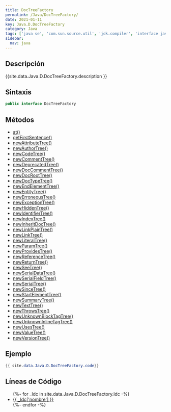 ```yaml
---
title: DocTreeFactory
permalink: /Java/DocTreeFactory/
date: 2021-01-11
key: Java.D.DocTreeFactory
category: Java
tags: ['java se', 'com.sun.source.util', 'jdk.compiler', 'interface java', 'Java 9']
sidebar: 
  nav: java
---
```


## Descripción
{{site.data.Java.D.DocTreeFactory.description }}

## Sintaxis
~~~java
public interface DocTreeFactory
~~~

## Métodos
* [at()](/Java/DocTreeFactory/at/)
* [getFirstSentence()](/Java/DocTreeFactory/getFirstSentence/)
* [newAttributeTree()](/Java/DocTreeFactory/newAttributeTree/)
* [newAuthorTree()](/Java/DocTreeFactory/newAuthorTree/)
* [newCodeTree()](/Java/DocTreeFactory/newCodeTree/)
* [newCommentTree()](/Java/DocTreeFactory/newCommentTree/)
* [newDeprecatedTree()](/Java/DocTreeFactory/newDeprecatedTree/)
* [newDocCommentTree()](/Java/DocTreeFactory/newDocCommentTree/)
* [newDocRootTree()](/Java/DocTreeFactory/newDocRootTree/)
* [newDocTypeTree()](/Java/DocTreeFactory/newDocTypeTree/)
* [newEndElementTree()](/Java/DocTreeFactory/newEndElementTree/)
* [newEntityTree()](/Java/DocTreeFactory/newEntityTree/)
* [newErroneousTree()](/Java/DocTreeFactory/newErroneousTree/)
* [newExceptionTree()](/Java/DocTreeFactory/newExceptionTree/)
* [newHiddenTree()](/Java/DocTreeFactory/newHiddenTree/)
* [newIdentifierTree()](/Java/DocTreeFactory/newIdentifierTree/)
* [newIndexTree()](/Java/DocTreeFactory/newIndexTree/)
* [newInheritDocTree()](/Java/DocTreeFactory/newInheritDocTree/)
* [newLinkPlainTree()](/Java/DocTreeFactory/newLinkPlainTree/)
* [newLinkTree()](/Java/DocTreeFactory/newLinkTree/)
* [newLiteralTree()](/Java/DocTreeFactory/newLiteralTree/)
* [newParamTree()](/Java/DocTreeFactory/newParamTree/)
* [newProvidesTree()](/Java/DocTreeFactory/newProvidesTree/)
* [newReferenceTree()](/Java/DocTreeFactory/newReferenceTree/)
* [newReturnTree()](/Java/DocTreeFactory/newReturnTree/)
* [newSeeTree()](/Java/DocTreeFactory/newSeeTree/)
* [newSerialDataTree()](/Java/DocTreeFactory/newSerialDataTree/)
* [newSerialFieldTree()](/Java/DocTreeFactory/newSerialFieldTree/)
* [newSerialTree()](/Java/DocTreeFactory/newSerialTree/)
* [newSinceTree()](/Java/DocTreeFactory/newSinceTree/)
* [newStartElementTree()](/Java/DocTreeFactory/newStartElementTree/)
* [newSummaryTree()](/Java/DocTreeFactory/newSummaryTree/)
* [newTextTree()](/Java/DocTreeFactory/newTextTree/)
* [newThrowsTree()](/Java/DocTreeFactory/newThrowsTree/)
* [newUnknownBlockTagTree()](/Java/DocTreeFactory/newUnknownBlockTagTree/)
* [newUnknownInlineTagTree()](/Java/DocTreeFactory/newUnknownInlineTagTree/)
* [newUsesTree()](/Java/DocTreeFactory/newUsesTree/)
* [newValueTree()](/Java/DocTreeFactory/newValueTree/)
* [newVersionTree()](/Java/DocTreeFactory/newVersionTree/)

## Ejemplo
~~~java
{{ site.data.Java.D.DocTreeFactory.code}}
~~~

## Líneas de Código
<ul>
{%- for _ldc in site.data.Java.D.DocTreeFactory.ldc -%}
   <li>
       <a href="{{_ldc['url'] }}">{{ _ldc['nombre'] }}</a>
   </li>
{%- endfor -%}
</ul>
